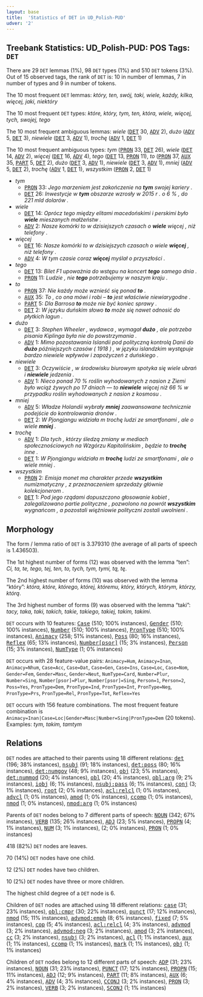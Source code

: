 ```yaml
---
layout: base
title:  'Statistics of DET in UD_Polish-PUD'
udver: '2'
---
```


## Treebank Statistics: UD_Polish-PUD: POS Tags: `DET`

There are 29 `DET` lemmas (1%), 98 `DET` types (1%) and 510 `DET` tokens (3%).
Out of 15 observed tags, the rank of `DET` is: 10 in number of lemmas, 7 in number of types and 9 in number of tokens.

The 10 most frequent `DET` lemmas: <em>który, ten, swój, taki, wiele, każdy, kilka, więcej, jaki, niektóry</em>

The 10 most frequent `DET` types:  <em>które, który, tym, ten, która, wiele, więcej, tych, swojej, tego</em>

The 10 most frequent ambiguous lemmas: <em>wiele</em> (<tt><a href="pl_pud-pos-DET.html">DET</a></tt> 30, <tt><a href="pl_pud-pos-ADV.html">ADV</a></tt> 2), <em>dużo</em> (<tt><a href="pl_pud-pos-ADV.html">ADV</a></tt> 5, <tt><a href="pl_pud-pos-DET.html">DET</a></tt> 3), <em>niewiele</em> (<tt><a href="pl_pud-pos-DET.html">DET</a></tt> 3, <tt><a href="pl_pud-pos-ADV.html">ADV</a></tt> 1), <em>trochę</em> (<tt><a href="pl_pud-pos-ADV.html">ADV</a></tt> 1, <tt><a href="pl_pud-pos-DET.html">DET</a></tt> 1)

The 10 most frequent ambiguous types:  <em>tym</em> (<tt><a href="pl_pud-pos-PRON.html">PRON</a></tt> 33, <tt><a href="pl_pud-pos-DET.html">DET</a></tt> 26), <em>wiele</em> (<tt><a href="pl_pud-pos-DET.html">DET</a></tt> 14, <tt><a href="pl_pud-pos-ADV.html">ADV</a></tt> 2), <em>więcej</em> (<tt><a href="pl_pud-pos-DET.html">DET</a></tt> 16, <tt><a href="pl_pud-pos-ADV.html">ADV</a></tt> 4), <em>tego</em> (<tt><a href="pl_pud-pos-DET.html">DET</a></tt> 13, <tt><a href="pl_pud-pos-PRON.html">PRON</a></tt> 11), <em>to</em> (<tt><a href="pl_pud-pos-PRON.html">PRON</a></tt> 37, <tt><a href="pl_pud-pos-AUX.html">AUX</a></tt> 35, <tt><a href="pl_pud-pos-PART.html">PART</a></tt> 5, <tt><a href="pl_pud-pos-DET.html">DET</a></tt> 2), <em>dużo</em> (<tt><a href="pl_pud-pos-DET.html">DET</a></tt> 3, <tt><a href="pl_pud-pos-ADV.html">ADV</a></tt> 1), <em>niewiele</em> (<tt><a href="pl_pud-pos-DET.html">DET</a></tt> 3, <tt><a href="pl_pud-pos-ADV.html">ADV</a></tt> 1), <em>mniej</em> (<tt><a href="pl_pud-pos-ADV.html">ADV</a></tt> 5, <tt><a href="pl_pud-pos-DET.html">DET</a></tt> 2), <em>trochę</em> (<tt><a href="pl_pud-pos-ADV.html">ADV</a></tt> 1, <tt><a href="pl_pud-pos-DET.html">DET</a></tt> 1), <em>wszystkim</em> (<tt><a href="pl_pud-pos-PRON.html">PRON</a></tt> 2, <tt><a href="pl_pud-pos-DET.html">DET</a></tt> 1)


* <em>tym</em>
  * <tt><a href="pl_pud-pos-PRON.html">PRON</a></tt> 33: <em>Jego marzeniem jest zakończenie na <b>tym</b> swojej kariery .</em>
  * <tt><a href="pl_pud-pos-DET.html">DET</a></tt> 26: <em>Inwestycje w <b>tym</b> obszarze wzrosły w 2015 r . o 6 % , do 221 mld dolarów .</em>
* <em>wiele</em>
  * <tt><a href="pl_pud-pos-DET.html">DET</a></tt> 14: <em>Oprócz tego między elitami macedońskimi i perskimi było <b>wiele</b> mieszanych małżeństw .</em>
  * <tt><a href="pl_pud-pos-ADV.html">ADV</a></tt> 2: <em>Nasze komórki to w dzisiejszych czasach o <b>wiele</b> więcej , niż telefony .</em>
* <em>więcej</em>
  * <tt><a href="pl_pud-pos-DET.html">DET</a></tt> 16: <em>Nasze komórki to w dzisiejszych czasach o wiele <b>więcej</b> , niż telefony .</em>
  * <tt><a href="pl_pud-pos-ADV.html">ADV</a></tt> 4: <em>W tym czasie coraz <b>więcej</b> myślał o przyszłości .</em>
* <em>tego</em>
  * <tt><a href="pl_pud-pos-DET.html">DET</a></tt> 13: <em>Bilet F1 upoważnia do wstępu na koncert <b>tego</b> samego dnia .</em>
  * <tt><a href="pl_pud-pos-PRON.html">PRON</a></tt> 11: <em>Ludzie , nie <b>tego</b> potrzebujemy w naszym kraju .</em>
* <em>to</em>
  * <tt><a href="pl_pud-pos-PRON.html">PRON</a></tt> 37: <em>Nie każdy może wznieść się ponad <b>to</b> .</em>
  * <tt><a href="pl_pud-pos-AUX.html">AUX</a></tt> 35: <em>To , co ona mówi i robi – <b>to</b> jest właściwie niewiarygodne .</em>
  * <tt><a href="pl_pud-pos-PART.html">PART</a></tt> 5: <em>Dla Barrosa <b>to</b> może nie być koniec sprawy .</em>
  * <tt><a href="pl_pud-pos-DET.html">DET</a></tt> 2: <em>W języku duńskim słowo <b>to</b> może się nawet odnosić do płytkich lagun .</em>
* <em>dużo</em>
  * <tt><a href="pl_pud-pos-DET.html">DET</a></tt> 3: <em>Stephen Wheeler , wydawca , wymagał <b>dużo</b> , ale potrzeba pisania Kiplinga była nie do powstrzymania .</em>
  * <tt><a href="pl_pud-pos-ADV.html">ADV</a></tt> 1: <em>Mimo pozostawania Islandii pod polityczną kontrolą Danii do <b>dużo</b> późniejszych czasów ( 1918 ) , w języku islandzkim występuje bardzo niewiele wpływów i zapożyczeń z duńskiego .</em>
* <em>niewiele</em>
  * <tt><a href="pl_pud-pos-DET.html">DET</a></tt> 3: <em>Oczywiście , w środowisku biurowym spotyka się wiele ubrań i <b>niewiele</b> jedzenia .</em>
  * <tt><a href="pl_pud-pos-ADV.html">ADV</a></tt> 1: <em>Nieco ponad 70 % roślin wyhodowanych z nasion z Ziemi było wciąż żywych po 17 dniach — to <b>niewiele</b> więcej niż 66 % w przypadku roślin wyhodowanych z nasion z kosmosu .</em>
* <em>mniej</em>
  * <tt><a href="pl_pud-pos-ADV.html">ADV</a></tt> 5: <em>Władze Holandii wybrały <b>mniej</b> zaawansowane technicznie podejście do kontrolowania dronów .</em>
  * <tt><a href="pl_pud-pos-DET.html">DET</a></tt> 2: <em>W Pjongjangu widziała m trochę ludzi ze smartfonami , ale o wiele <b>mniej</b> .</em>
* <em>trochę</em>
  * <tt><a href="pl_pud-pos-ADV.html">ADV</a></tt> 1: <em>Dla tych , którzy śledzą zmiany w mediach społecznościowych na Wzgórzu Kapitolińskim , będzie to <b>trochę</b> inne .</em>
  * <tt><a href="pl_pud-pos-DET.html">DET</a></tt> 1: <em>W Pjongjangu widziała m <b>trochę</b> ludzi ze smartfonami , ale o wiele mniej .</em>
* <em>wszystkim</em>
  * <tt><a href="pl_pud-pos-PRON.html">PRON</a></tt> 2: <em>Emisja monet ma charakter przede <b>wszystkim</b> numizmatyczny , z przeznaczeniem sprzedaży głównie kolekcjonerom .</em>
  * <tt><a href="pl_pud-pos-DET.html">DET</a></tt> 1: <em>Pod jego rządami dopuszczono głosowanie kobiet , zalegalizowano partie polityczne , pozwolono na powrót <b>wszystkim</b> wygnańcom , a pozostali więźniowie polityczni zostali uwolnieni .</em>

## Morphology

The form / lemma ratio of `DET` is 3.379310 (the average of all parts of speech is 1.436503).

The 1st highest number of forms (12) was observed with the lemma “ten”: <em>Ci, ta, te, tego, tej, ten, to, tych, tym, tymi, tą, tę</em>.

The 2nd highest number of forms (10) was observed with the lemma “który”: <em>która, które, którego, której, któremu, który, których, którym, którzy, którą</em>.

The 3rd highest number of forms (9) was observed with the lemma “taki”: <em>tacy, taka, taki, takich, takie, takiego, takiej, takim, takimi</em>.

`DET` occurs with 10 features: <tt><a href="pl_pud-feat-Case.html">Case</a></tt> (510; 100% instances), <tt><a href="pl_pud-feat-Gender.html">Gender</a></tt> (510; 100% instances), <tt><a href="pl_pud-feat-Number.html">Number</a></tt> (510; 100% instances), <tt><a href="pl_pud-feat-PronType.html">PronType</a></tt> (510; 100% instances), <tt><a href="pl_pud-feat-Animacy.html">Animacy</a></tt> (258; 51% instances), <tt><a href="pl_pud-feat-Poss.html">Poss</a></tt> (80; 16% instances), <tt><a href="pl_pud-feat-Reflex.html">Reflex</a></tt> (65; 13% instances), <tt><a href="pl_pud-feat-Number-psor.html">Number[psor]</a></tt> (15; 3% instances), <tt><a href="pl_pud-feat-Person.html">Person</a></tt> (15; 3% instances), <tt><a href="pl_pud-feat-NumType.html">NumType</a></tt> (1; 0% instances)

`DET` occurs with 28 feature-value pairs: `Animacy=Hum`, `Animacy=Inan`, `Animacy=Nhum`, `Case=Acc`, `Case=Dat`, `Case=Gen`, `Case=Ins`, `Case=Loc`, `Case=Nom`, `Gender=Fem`, `Gender=Masc`, `Gender=Neut`, `NumType=Card`, `Number=Plur`, `Number=Sing`, `Number[psor]=Plur`, `Number[psor]=Sing`, `Person=1`, `Person=2`, `Poss=Yes`, `PronType=Dem`, `PronType=Ind`, `PronType=Int`, `PronType=Neg`, `PronType=Prs`, `PronType=Rel`, `PronType=Tot`, `Reflex=Yes`

`DET` occurs with 156 feature combinations.
The most frequent feature combination is `Animacy=Inan|Case=Loc|Gender=Masc|Number=Sing|PronType=Dem` (20 tokens).
Examples: <em>tym, takim, tamtym</em>


## Relations

`DET` nodes are attached to their parents using 18 different relations: <tt><a href="pl_pud-dep-det.html">det</a></tt> (196; 38% instances), <tt><a href="pl_pud-dep-nsubj.html">nsubj</a></tt> (91; 18% instances), <tt><a href="pl_pud-dep-det-poss.html">det:poss</a></tt> (80; 16% instances), <tt><a href="pl_pud-dep-det-numgov.html">det:numgov</a></tt> (48; 9% instances), <tt><a href="pl_pud-dep-obj.html">obj</a></tt> (23; 5% instances), <tt><a href="pl_pud-dep-det-nummod.html">det:nummod</a></tt> (20; 4% instances), <tt><a href="pl_pud-dep-obl.html">obl</a></tt> (20; 4% instances), <tt><a href="pl_pud-dep-obl-arg.html">obl:arg</a></tt> (9; 2% instances), <tt><a href="pl_pud-dep-iobj.html">iobj</a></tt> (6; 1% instances), <tt><a href="pl_pud-dep-nsubj-pass.html">nsubj:pass</a></tt> (6; 1% instances), <tt><a href="pl_pud-dep-conj.html">conj</a></tt> (3; 1% instances), <tt><a href="pl_pud-dep-root.html">root</a></tt> (2; 0% instances), <tt><a href="pl_pud-dep-acl-relcl.html">acl:relcl</a></tt> (1; 0% instances), <tt><a href="pl_pud-dep-advcl.html">advcl</a></tt> (1; 0% instances), <tt><a href="pl_pud-dep-amod.html">amod</a></tt> (1; 0% instances), <tt><a href="pl_pud-dep-ccomp.html">ccomp</a></tt> (1; 0% instances), <tt><a href="pl_pud-dep-nmod.html">nmod</a></tt> (1; 0% instances), <tt><a href="pl_pud-dep-nmod-arg.html">nmod:arg</a></tt> (1; 0% instances)

Parents of `DET` nodes belong to 7 different parts of speech: <tt><a href="pl_pud-pos-NOUN.html">NOUN</a></tt> (342; 67% instances), <tt><a href="pl_pud-pos-VERB.html">VERB</a></tt> (135; 26% instances), <tt><a href="pl_pud-pos-ADJ.html">ADJ</a></tt> (23; 5% instances), <tt><a href="pl_pud-pos-PROPN.html">PROPN</a></tt> (4; 1% instances), <tt><a href="pl_pud-pos-NUM.html">NUM</a></tt> (3; 1% instances),  (2; 0% instances), <tt><a href="pl_pud-pos-PRON.html">PRON</a></tt> (1; 0% instances)

418 (82%) `DET` nodes are leaves.

70 (14%) `DET` nodes have one child.

12 (2%) `DET` nodes have two children.

10 (2%) `DET` nodes have three or more children.

The highest child degree of a `DET` node is 6.

Children of `DET` nodes are attached using 18 different relations: <tt><a href="pl_pud-dep-case.html">case</a></tt> (31; 23% instances), <tt><a href="pl_pud-dep-obl-cmpr.html">obl:cmpr</a></tt> (30; 22% instances), <tt><a href="pl_pud-dep-punct.html">punct</a></tt> (17; 12% instances), <tt><a href="pl_pud-dep-nmod.html">nmod</a></tt> (15; 11% instances), <tt><a href="pl_pud-dep-advmod-emph.html">advmod:emph</a></tt> (8; 6% instances), <tt><a href="pl_pud-dep-fixed.html">fixed</a></tt> (7; 5% instances), <tt><a href="pl_pud-dep-cop.html">cop</a></tt> (5; 4% instances), <tt><a href="pl_pud-dep-acl-relcl.html">acl:relcl</a></tt> (4; 3% instances), <tt><a href="pl_pud-dep-advmod.html">advmod</a></tt> (3; 2% instances), <tt><a href="pl_pud-dep-advmod-neg.html">advmod:neg</a></tt> (3; 2% instances), <tt><a href="pl_pud-dep-amod.html">amod</a></tt> (3; 2% instances), <tt><a href="pl_pud-dep-cc.html">cc</a></tt> (3; 2% instances), <tt><a href="pl_pud-dep-nsubj.html">nsubj</a></tt> (3; 2% instances), <tt><a href="pl_pud-dep-acl.html">acl</a></tt> (1; 1% instances), <tt><a href="pl_pud-dep-aux.html">aux</a></tt> (1; 1% instances), <tt><a href="pl_pud-dep-ccomp.html">ccomp</a></tt> (1; 1% instances), <tt><a href="pl_pud-dep-mark.html">mark</a></tt> (1; 1% instances), <tt><a href="pl_pud-dep-obj.html">obj</a></tt> (1; 1% instances)

Children of `DET` nodes belong to 12 different parts of speech: <tt><a href="pl_pud-pos-ADP.html">ADP</a></tt> (31; 23% instances), <tt><a href="pl_pud-pos-NOUN.html">NOUN</a></tt> (31; 23% instances), <tt><a href="pl_pud-pos-PUNCT.html">PUNCT</a></tt> (17; 12% instances), <tt><a href="pl_pud-pos-PROPN.html">PROPN</a></tt> (15; 11% instances), <tt><a href="pl_pud-pos-ADJ.html">ADJ</a></tt> (12; 9% instances), <tt><a href="pl_pud-pos-PART.html">PART</a></tt> (11; 8% instances), <tt><a href="pl_pud-pos-AUX.html">AUX</a></tt> (6; 4% instances), <tt><a href="pl_pud-pos-ADV.html">ADV</a></tt> (4; 3% instances), <tt><a href="pl_pud-pos-CCONJ.html">CCONJ</a></tt> (3; 2% instances), <tt><a href="pl_pud-pos-PRON.html">PRON</a></tt> (3; 2% instances), <tt><a href="pl_pud-pos-VERB.html">VERB</a></tt> (3; 2% instances), <tt><a href="pl_pud-pos-SCONJ.html">SCONJ</a></tt> (1; 1% instances)

